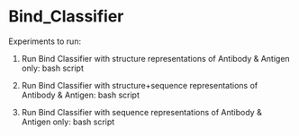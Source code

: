 # Bind_Classifier

Experiments to run:

1. Run Bind Classifier with structure representations of Antibody & Antigen only:
bash script

2. Run Bind Classifier with structure+sequence representations of Antibody & Antigen:
bash script

3. Run Bind Classifier with sequence representations of Antibody & Antigen only:
bash script

